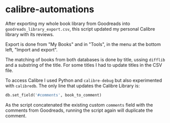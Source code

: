 # calibre-automations

After exporting my whole book library from Goodreads into `goodreads_library_export.csv`, this script updated my personal Calibre library with its reviews.

Export is done from "My Books" and in "Tools", in the menu at the bottom left, "Import and export".

The matching of books from both databases is done by title, ussing `difflib` and a substring of the title. For some titles I had to update titles in the CSV file.

To access Calibre I used Python and `calibre-debug` but also experimented with `calibredb`. The only line that updates the Calibre Library is:

```python
db.set_field('#comments', book_to_comment)
```

As the script concatenated the existing custom `comments` field with the comments from Goodreads, running the script again will duplicate the comment.
